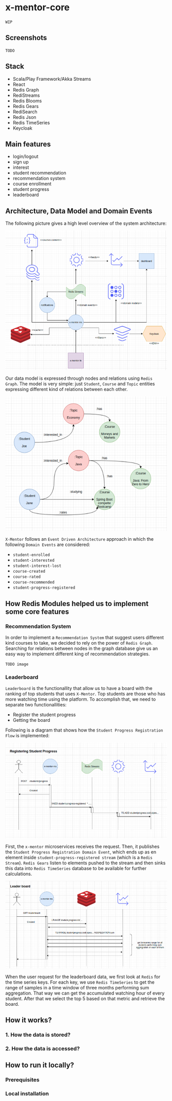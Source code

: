 # x-mentor-core

`WIP`

## Screenshots

`TODO`

## Stack

* Scala/Play Framework/Akka Streams
* React
* Redis Graph
* RediStreams
* Redis Blooms
* Redis Gears
* RediSearch
* Redis Json
* Redis TimeSeries
* Keycloak

## Main features

* login/logout
* sign up
* interest
* student recommendation
* recommendation system
* course enrollment
* student progress
* leaderboard

## Architecture, Data Model and Domain Events

The following picture gives a high level overview of the system architecture:

![Alt text](diagrams/x-mentor-arch.png?raw=true "Architecture")

Our data model is expressed through nodes and relations using `Redis Graph`. The model is very simple: just `Student`, `Course` and `Topic` entities expressing different kind of relations between each other.

![Alt text](diagrams/graph-model.png?raw=true "Graph model")

`X-Mentor` follows an `Event Driven Architecture` approach in which the following `Domain Events` are considered:

* `student-enrolled`
* `student-interested`
* `student-interest-lost`
* `course-created`
* `course-rated`
* `course-recommended`
* `student-progress-registered`

## How Redis Modules helped us to implement some core features

### Recommendation System

In order to implement a `Recommendation System` that suggest users different kind courses to take, we decided to rely on the power of `Redis Graph`. Searching for relations between nodes in the graph database give us an easy way to implement different king of recommendation strategies.

`TODO image`

### Leaderboard

`Leaderboard` is the functionallity that allow us to have a board with the ranking of top students that uses `X-Mentor`. Top students are those who has more watching time using the platform. To accomplish that, we need to separate two functionallities:

* Register the student progress
* Getting the board

Following is a diagram that shows how the `Student Progress Registration Flow` is implemented:  

![Alt text](diagrams/student-progress-registration.png?raw=true "Student Progress Registration Flow")

First, the `x-mentor` microservices receives the request. Then, it publishes the `Student Progress Registration Domain Event`, which ends up as en element inside `student-progress-registered stream` (which is a `Redis Stream`). `Redis Gears` listen to elements pushed to the stream and then sinks this data into `Redis TimeSeries` database to be available for further calculations.

![Alt text](diagrams/leader-board.png?raw=true "Leader Board Flow")

When the user request for the leaderboard data, we first look at `Redis` for the time series keys. For each key, we use `Redis TimeSeries` to get the range of
samples in a time window of three months performing sum aggregation. That way we can get the accumulated watching hour of every student. After that we select the top 5 based on that metric and retrieve the board.

## How it works?

### 1. How the data is stored?

### 2. How the data is accessed?

## How to run it locally?

### Prerequisites


### Local installation